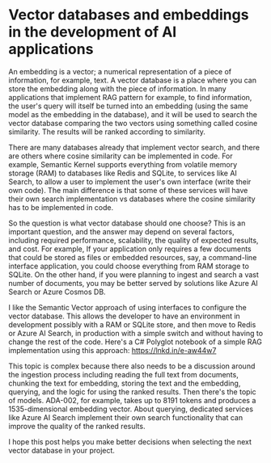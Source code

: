 # Vector databases and embeddings in the development of AI applications

An embedding is a vector; a numerical representation of a piece of information, for example, text. A vector database is a place where you can store the embedding along with the piece of information. In many applications that implement RAG pattern for example, to find information, the user's query will itself be turned into an embedding (using the same model as the embedding in the database), and it will be used to search the vector database comparing the two vectors using something called cosine similarity. The results will be ranked according to similarity.

There are many databases already that implement vector search, and there are others where cosine similarity can be implemented in code. For example, Semantic Kernel supports everything from volatile memory storage (RAM) to databases like Redis and SQLite, to services like AI Search, to allow a user to implement the user's own interface (write their own code). The main difference is that some of these services will have their own search implementation vs databases where the cosine similarity has to be implemented in code.

So the question is what vector database should one choose? This is an important question, and the answer may depend on several factors, including required performance, scalability, the quality of expected results, and cost. For example, If your application only requires a few documents that could be stored as files or embedded resources, say, a command-line interface application, you could choose everything from RAM storage to SQLite. On the other hand, if you were planning to ingest and search a vast number of documents, you may be better served by solutions like Azure AI Search or Azure Cosmos DB.

I like the Semantic Vector approach of using interfaces to configure the vector database. This allows the developer to have an environment in development possibly with a RAM or SQLite store, and then move to Redis or Azure AI Search, in production with a simple switch and without having to change the rest of the code. Here's a C# Polyglot notebook of a simple RAG implementation using this approach: https://lnkd.in/e-aw44w7

This topic is complex because there also needs to be a discussion around the ingestion process including reading the full text from documents, chunking the text for embedding, storing the text and the embedding, querying, and the logic for using the ranked results. Then there's the topic of models. ADA-002, for example, takes up to 8191 tokens and produces a 1535-dimensional embedding vector. About querying, dedicated services like Azure AI Search implement their own search functionality that can improve the quality of the ranked results.

I hope this post helps you make better decisions when selecting the next vector database in your project.
